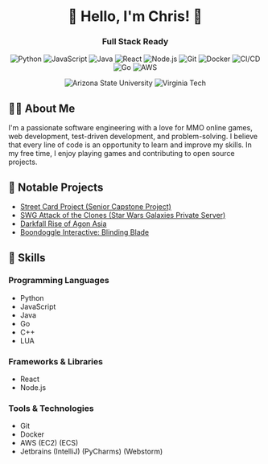 <h1 align="center">👋 Hello, I'm Chris! 👋 </h1>
<h3 align="center">Full Stack Ready</h3>
<p align="center">
  <img src="https://img.shields.io/badge/Python-3776AB?style=for-the-badge&logo=python&logoColor=white" alt="Python" />
  <img src="https://img.shields.io/badge/JavaScript-F7DF1E?style=for-the-badge&logo=javascript&logoColor=black" alt="JavaScript" />
  <img src="https://img.shields.io/badge/Java-ED8B00?style=for-the-badge&logo=java&logoColor=white" alt="Java" />
  <img src="https://img.shields.io/badge/React-20232A?style=for-the-badge&logo=react&logoColor=61DAFB" alt="React" />
  <img src="https://img.shields.io/badge/Node.js-43853D?style=for-the-badge&logo=node.js&logoColor=white" alt="Node.js" />
  <img src="https://img.shields.io/badge/Git-F05032?style=for-the-badge&logo=git&logoColor=white" alt="Git" />
  <img src="https://img.shields.io/badge/Docker-2496ED?style=for-the-badge&logo=docker&logoColor=white" alt="Docker" />
  <img src="https://img.shields.io/badge/CI%2FCD-4285F4?style=for-the-badge&logo=jenkins&logoColor=white" alt="CI/CD" />
  <img src="https://img.shields.io/badge/Go-00ADD8?style=for-the-badge&logo=go&logoColor=white" alt="Go" />
  <img src="https://img.shields.io/badge/AWS-232F3E?style=for-the-badge&logo=amazon-aws&logoColor=white" alt="AWS" />
</p>
<p align="center">
  <img src="https://img.shields.io/badge/Arizona%20State%20University-FBB040?style=for-the-badge&logo=arizona-state-university&logoColor=black" alt="Arizona State University" />
  <img src="https://img.shields.io/badge/Virginia%20Tech-660000?style=for-the-badge&logo=virginia-tech&logoColor=white" alt="Virginia Tech" />
</p>

## 👨‍💻 About Me
I'm a passionate software engineering with a love for MMO online games, web development, test-driven development, and problem-solving. I believe that every line of code is an opportunity to learn and improve my skills. In my free time, I enjoy playing games and contributing to open source projects.

## 📂 Notable Projects
- [Street Card Project (Senior Capstone Project)](https://github.com/calfaro7/StreetCardProject)
- [SWG Attack of the Clones (Star Wars Galaxies Private Server)](https://gitlab.com/alpha38/aotc-v2)
- [Darkfall Rise of Agon Asia](https://massivelyop.com/2021/02/03/darkfall-rise-of-agon-is-expanding-its-paid-dev-team-and-launching-in-asia/)
- [Boondoggle Interactive: Blinding Blade](https://store.steampowered.com/app/895520/Blinding_Blade/)

## 🚀 Skills
### Programming Languages
- Python
- JavaScript
- Java
- Go
- C++
- LUA

### Frameworks & Libraries
- React
- Node.js

### Tools & Technologies
- Git
- Docker
- AWS (EC2) (ECS)
- Jetbrains (IntelliJ) (PyCharms) (Webstorm)



